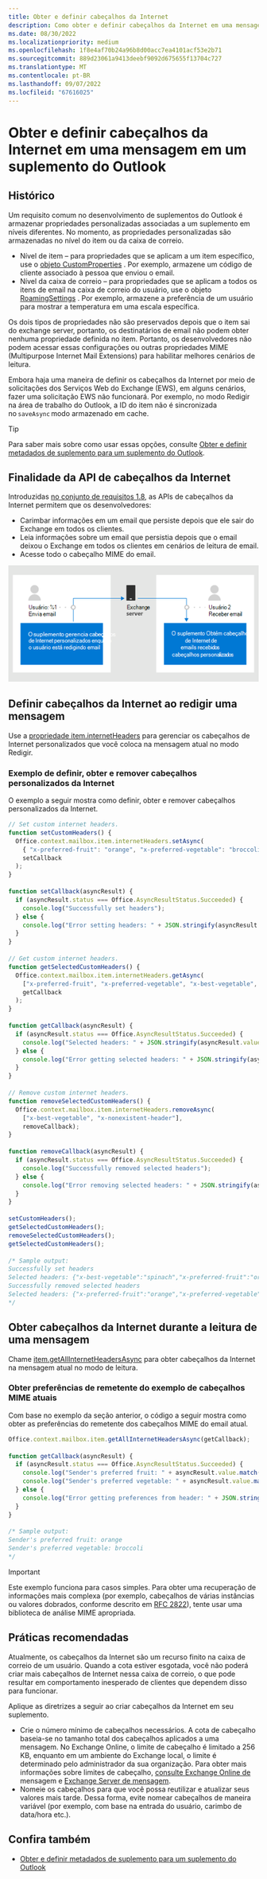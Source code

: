 ```yaml
---
title: Obter e definir cabeçalhos da Internet
description: Como obter e definir cabeçalhos da Internet em uma mensagem em um suplemento do Outlook.
ms.date: 08/30/2022
ms.localizationpriority: medium
ms.openlocfilehash: 1f8e4af70b24a96b8d00acc7ea4101acf53e2b71
ms.sourcegitcommit: 889d23061a9413deebf9092d675655f13704c727
ms.translationtype: MT
ms.contentlocale: pt-BR
ms.lasthandoff: 09/07/2022
ms.locfileid: "67616025"
---
```

# <a name="get-and-set-internet-headers-on-a-message-in-an-outlook-add-in"></a>Obter e definir cabeçalhos da Internet em uma mensagem em um suplemento do Outlook

## <a name="background"></a>Histórico

Um requisito comum no desenvolvimento de suplementos do Outlook é armazenar propriedades personalizadas associadas a um suplemento em níveis diferentes. No momento, as propriedades personalizadas são armazenadas no nível do item ou da caixa de correio.

- Nível de item – para propriedades que se aplicam a um item específico, use o [objeto CustomProperties](/javascript/api/outlook/office.customproperties) . Por exemplo, armazene um código de cliente associado à pessoa que enviou o email.
- Nível da caixa de correio – para propriedades que se aplicam a todos os itens de email na caixa de correio do usuário, use o objeto [RoamingSettings](/javascript/api/outlook/office.roamingsettings) . Por exemplo, armazene a preferência de um usuário para mostrar a temperatura em uma escala específica.

Os dois tipos de propriedades não são preservados depois que o item sai do exchange server, portanto, os destinatários de email não podem obter nenhuma propriedade definida no item. Portanto, os desenvolvedores não podem acessar essas configurações ou outras propriedades MIME (Multipurpose Internet Mail Extensions) para habilitar melhores cenários de leitura.

Embora haja uma maneira de definir os cabeçalhos da Internet por meio de solicitações dos Serviços Web do Exchange (EWS), em alguns cenários, fazer uma solicitação EWS não funcionará. Por exemplo, no modo Redigir na área de trabalho do Outlook, a ID do item não é sincronizada no `saveAsync` modo armazenado em cache.

> [!TIP]
> Para saber mais sobre como usar essas opções, consulte [Obter e definir metadados de suplemento para um suplemento do Outlook](metadata-for-an-outlook-add-in.md).

## <a name="purpose-of-the-internet-headers-api"></a>Finalidade da API de cabeçalhos da Internet

Introduzidas [no conjunto de requisitos 1.8](/javascript/api/requirement-sets/outlook/requirement-set-1.8/outlook-requirement-set-1.8), as APIs de cabeçalhos da Internet permitem que os desenvolvedores:

- Carimbar informações em um email que persiste depois que ele sair do Exchange em todos os clientes.
- Leia informações sobre um email que persistia depois que o email deixou o Exchange em todos os clientes em cenários de leitura de email.
- Acesse todo o cabeçalho MIME do email.

![Diagrama de cabeçalhos da Internet. Texto: o usuário 1 envia email. O suplemento gerencia cabeçalhos personalizados da Internet enquanto o usuário está redigindo emails. O usuário 2 recebe o email. O suplemento obtém cabeçalhos da Internet de emails recebidos e, em seguida, analisa e usa cabeçalhos personalizados.](../images/outlook-internet-headers.png)

## <a name="set-internet-headers-while-composing-a-message"></a>Definir cabeçalhos da Internet ao redigir uma mensagem

Use a [propriedade item.internetHeaders](/javascript/api/outlook/office.messagecompose#outlook-office-messagecompose-internetheaders-member) para gerenciar os cabeçalhos de Internet personalizados que você coloca na mensagem atual no modo Redigir.

### <a name="set-get-and-remove-custom-internet-headers-example"></a>Exemplo de definir, obter e remover cabeçalhos personalizados da Internet

O exemplo a seguir mostra como definir, obter e remover cabeçalhos personalizados da Internet.

```js
// Set custom internet headers.
function setCustomHeaders() {
  Office.context.mailbox.item.internetHeaders.setAsync(
    { "x-preferred-fruit": "orange", "x-preferred-vegetable": "broccoli", "x-best-vegetable": "spinach" },
    setCallback
  );
}

function setCallback(asyncResult) {
  if (asyncResult.status === Office.AsyncResultStatus.Succeeded) {
    console.log("Successfully set headers");
  } else {
    console.log("Error setting headers: " + JSON.stringify(asyncResult.error));
  }
}

// Get custom internet headers.
function getSelectedCustomHeaders() {
  Office.context.mailbox.item.internetHeaders.getAsync(
    ["x-preferred-fruit", "x-preferred-vegetable", "x-best-vegetable", "x-nonexistent-header"],
    getCallback
  );
}

function getCallback(asyncResult) {
  if (asyncResult.status === Office.AsyncResultStatus.Succeeded) {
    console.log("Selected headers: " + JSON.stringify(asyncResult.value));
  } else {
    console.log("Error getting selected headers: " + JSON.stringify(asyncResult.error));
  }
}

// Remove custom internet headers.
function removeSelectedCustomHeaders() {
  Office.context.mailbox.item.internetHeaders.removeAsync(
    ["x-best-vegetable", "x-nonexistent-header"],
    removeCallback);
}

function removeCallback(asyncResult) {
  if (asyncResult.status === Office.AsyncResultStatus.Succeeded) {
    console.log("Successfully removed selected headers");
  } else {
    console.log("Error removing selected headers: " + JSON.stringify(asyncResult.error));
  }
}

setCustomHeaders();
getSelectedCustomHeaders();
removeSelectedCustomHeaders();
getSelectedCustomHeaders();

/* Sample output:
Successfully set headers
Selected headers: {"x-best-vegetable":"spinach","x-preferred-fruit":"orange","x-preferred-vegetable":"broccoli"}
Successfully removed selected headers
Selected headers: {"x-preferred-fruit":"orange","x-preferred-vegetable":"broccoli"}
*/
```

## <a name="get-internet-headers-while-reading-a-message"></a>Obter cabeçalhos da Internet durante a leitura de uma mensagem

Chame [item.getAllInternetHeadersAsync](/javascript/api/outlook/office.messageread#outlook-office-messageread-getallinternetheadersasync-member(1)) para obter cabeçalhos da Internet na mensagem atual no modo de leitura.

### <a name="get-sender-preferences-from-current-mime-headers-example"></a>Obter preferências de remetente do exemplo de cabeçalhos MIME atuais

Com base no exemplo da seção anterior, o código a seguir mostra como obter as preferências do remetente dos cabeçalhos MIME do email atual.

```js
Office.context.mailbox.item.getAllInternetHeadersAsync(getCallback);

function getCallback(asyncResult) {
  if (asyncResult.status === Office.AsyncResultStatus.Succeeded) {
    console.log("Sender's preferred fruit: " + asyncResult.value.match(/x-preferred-fruit:.*/gim)[0].slice(19));
    console.log("Sender's preferred vegetable: " + asyncResult.value.match(/x-preferred-vegetable:.*/gim)[0].slice(23));
  } else {
    console.log("Error getting preferences from header: " + JSON.stringify(asyncResult.error));
  }
}

/* Sample output:
Sender's preferred fruit: orange
Sender's preferred vegetable: broccoli
*/
```

> [!IMPORTANT]
> Este exemplo funciona para casos simples. Para obter uma recuperação de informações mais complexa (por exemplo, cabeçalhos de várias instâncias ou valores dobrados, conforme descrito em [RFC 2822](https://tools.ietf.org/html/rfc2822)), tente usar uma biblioteca de análise MIME apropriada.

## <a name="recommended-practices"></a>Práticas recomendadas

Atualmente, os cabeçalhos da Internet são um recurso finito na caixa de correio de um usuário. Quando a cota estiver esgotada, você não poderá criar mais cabeçalhos de Internet nessa caixa de correio, o que pode resultar em comportamento inesperado de clientes que dependem disso para funcionar.

Aplique as diretrizes a seguir ao criar cabeçalhos da Internet em seu suplemento.

- Crie o número mínimo de cabeçalhos necessários. A cota de cabeçalho baseia-se no tamanho total dos cabeçalhos aplicados a uma mensagem. No Exchange Online, o limite de cabeçalho é limitado a 256 KB, enquanto em um ambiente do Exchange local, o limite é determinado pelo administrador da sua organização. Para obter mais informações sobre limites de cabeçalho, [consulte Exchange Online de](/office365/servicedescriptions/exchange-online-service-description/exchange-online-limits#message-limits) mensagem e [Exchange Server de mensagem](/exchange/mail-flow/message-size-limits).
- Nomeie os cabeçalhos para que você possa reutilizar e atualizar seus valores mais tarde. Dessa forma, evite nomear cabeçalhos de maneira variável (por exemplo, com base na entrada do usuário, carimbo de data/hora etc.).

## <a name="see-also"></a>Confira também

- [Obter e definir metadados de suplemento para um suplemento do Outlook](metadata-for-an-outlook-add-in.md)
